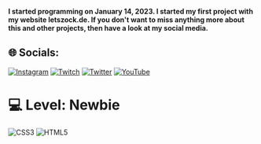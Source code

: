 <strong>I started programming on January 14, 2023. I started my first project with my website letszock.de. If you don't want to miss anything more about this and other projects, then have a look at my social media.</strong>

## 🌐 Socials:
[![Instagram](https://img.shields.io/badge/Instagram-%23E4405F.svg?logo=Instagram&logoColor=white)](https://www.instagram.com/twentiesfourartwork) [![Twitch](https://img.shields.io/badge/Twitch-%239146FF.svg?logo=Twitch&logoColor=white)](https://www.twitch.tv/twentiesfour) [![Twitter](https://img.shields.io/badge/Twitter-%231DA1F2.svg?logo=Twitter&logoColor=white)](https://twitter.com/TwentiesFour) [![YouTube](https://img.shields.io/badge/YouTube-%23FF0000.svg?logo=YouTube&logoColor=white)](https://www.youtube.com/@TwentiesFour)

# 💻 Level: Newbie
![CSS3](https://img.shields.io/badge/css3-%231572B6.svg?style=for-the-badge&logo=css3&logoColor=white) ![HTML5](https://img.shields.io/badge/html5-%23E34F26.svg?style=for-the-badge&logo=html5&logoColor=white)
